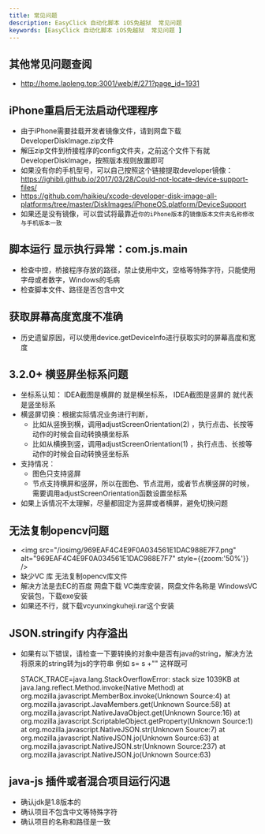 ```yaml
---
title: 常见问题
description: EasyClick 自动化脚本 iOS免越狱  常见问题 
keywords: [EasyClick 自动化脚本 iOS免越狱  常见问题 ]
---
```



## 其他常见问题查阅 
- http://home.laoleng.top:3001/web/#/271?page_id=1931

## iPhone重启后无法启动代理程序

- 由于iPhone需要挂载开发者镜像文件，请到网盘下载DeveloperDiskImage.zip文件
- 解压zip文件到桥接程序的config文件夹，之前这个文件下有就DeveloperDiskImage，按照版本规则放置即可
- 如果没有你的手机型号，可以自己按照这个链接提取developer镜像：https://ighibli.github.io/2017/03/28/Could-not-locate-device-support-files/
- https://github.com/haikieu/xcode-developer-disk-image-all-platforms/tree/master/DiskImages/iPhoneOS.platform/DeviceSupport
- 如果还是没有镜像，可以尝试将最靠近`你的iPhone版本`的`镜像版本文件夹名称修改与手机版本一致 `



## 脚本运行 显示执行异常：com.js.main

- 检查中控，桥接程序存放的路径，禁止使用中文，空格等特殊字符，只能使用字母或者数字，Windows的毛病
- 检查脚本文件、路径是否包含中文

## 获取屏幕高度宽度不准确

- 历史遗留原因，可以使用device.getDeviceInfo进行获取实时的屏幕高度和宽度

## 3.2.0+ 横竖屏坐标系问题

- 坐标系认知： IDEA截图是横屏的 就是横坐标系， IDEA截图是竖屏的 就代表是竖坐标系
- 横竖屏切换：根据实际情况业务进行判断，
  - 比如从竖换到横，调用adjustScreenOrientation(2) ，执行点击、长按等动作的时候会自动转换横坐标系
  - 比如从横换到竖，调用adjustScreenOrientation(1) ，执行点击、长按等动作的时候会自动转换竖坐标系
- 支持情况：
  - 图色只支持竖屏
  - 节点支持横屏和竖屏，所以在图色、节点混用，或者节点横竖屏的时候，需要调用adjustScreenOrientation函数设置坐标系
- 如果上诉情况不太理解，尽量都固定为竖屏或者横屏，避免切换问题



## 无法复制opencv问题

- <img src="/iosimg/969EAF4C4E9F0A034561E1DAC988E7F7.png" alt="969EAF4C4E9F0A034561E1DAC988E7F7" style={{zoom:'50%'}} />
- 缺少VC 库  无法复制opencv库文件
- 解决方法是去EC的百度 网盘下载 VC类库安装，网盘文件名称是 WindowsVC安装包，下载exe安装
- 如果还不行，就下载vcyunxingkuheji.rar这个安装



## JSON.stringify 内存溢出
- 如果有以下错误，请检查一下要转换的对象中是否有java的string，解决方法将原来的string转为js的字符串
 例如 s= s +""  这样既可
   
    STACK_TRACE=java.lang.StackOverflowError: stack size 1039KB
        at java.lang.reflect.Method.invoke(Native Method)
        at org.mozilla.javascript.MemberBox.invoke(Unknown Source:4)
        at org.mozilla.javascript.JavaMembers.get(Unknown Source:58)
        at org.mozilla.javascript.NativeJavaObject.get(Unknown Source:16)
        at org.mozilla.javascript.ScriptableObject.getProperty(Unknown Source:1)
        at org.mozilla.javascript.NativeJSON.str(Unknown Source:7)
        at org.mozilla.javascript.NativeJSON.jo(Unknown Source:63)
        at org.mozilla.javascript.NativeJSON.str(Unknown Source:237)
        at org.mozilla.javascript.NativeJSON.jo(Unknown Source:63)
        
## java-js 插件或者混合项目运行闪退
- 确认jdk是1.8版本的
- 确认项目不包含中文等特殊字符
- 确认项目的名称和路径是一致

